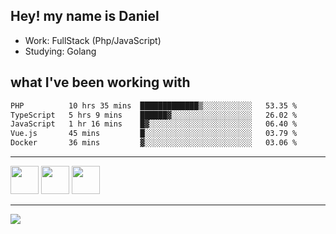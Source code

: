 ## Hey! my name is Daniel

- Work: FullStack (Php/JavaScript)
- Studying: Golang

## what I've been working with
<!--START_SECTION:waka-->

```txt
PHP          10 hrs 35 mins  █████████████▒░░░░░░░░░░░   53.35 %
TypeScript   5 hrs 9 mins    ██████▓░░░░░░░░░░░░░░░░░░   26.02 %
JavaScript   1 hr 16 mins    █▓░░░░░░░░░░░░░░░░░░░░░░░   06.40 %
Vue.js       45 mins         █░░░░░░░░░░░░░░░░░░░░░░░░   03.79 %
Docker       36 mins         ▓░░░░░░░░░░░░░░░░░░░░░░░░   03.06 %
```

<!--END_SECTION:waka-->
    

<hr>
<div>
    <img height="45" src="https://img.icons8.com/color/48/000000/nodejs.png"/>
    <img height="45" src="https://www.vectorlogo.zone/logos/golang/golang-ar21.svg">
    <img height="45" src="https://www.vectorlogo.zone/logos/nestjs/nestjs-icon.svg">
</div>
<hr>
<div>
    <a href="https://www.linkedin.com/in/daniel-lucas-bb7b82193/" target="_blank">
        <img src="https://img.shields.io/badge/LinkedIn-0077B5?style=for-the-badge&logo=linkedin&logoColor=white">
    </a>
</div>
